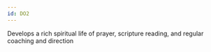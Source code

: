 ```yaml
---
id: DO2
---
```

Develops a rich spiritual life of prayer, scripture reading, and regular coaching and direction